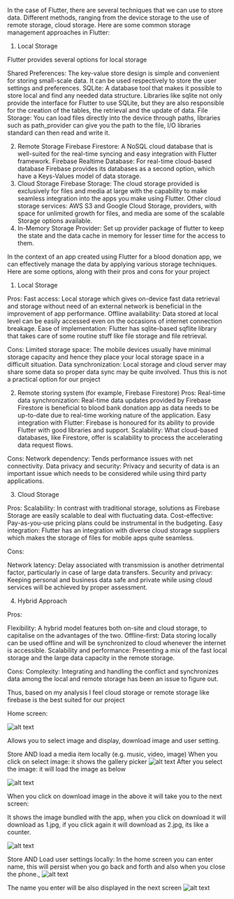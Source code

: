 In the case of Flutter, there are several techniques that we can use to store data. Different methods, ranging from the device storage to the use of remote storage, cloud storage. Here are some common storage management approaches in Flutter:

1. Local Storage

Flutter provides several options for local storage

Shared Preferences: The key-value store design is simple and convenient for storing small-scale data. It can be used respectively to store the user settings and preferences.
SQLite: A database tool that makes it possible to store local and find any needed data structure. Libraries like sqlite not only provide the interface for Flutter to use SQLite, but they are also responsible for the creation of the tables, the retrieval and the update of data.
File Storage: You can load files directly into the device through paths, libraries such as path_provider can give you the path to the file, I/O libraries standard can then read and write it.

2. Remote Storage
Firebase Firestore: A NoSQL cloud database that is well-suited for the real-time syncing and easy integration with Flutter framework.
Firebase Realtime Database: For real-time cloud-based database Firebase provides its databases as a second option, which have a Keys-Values model of data storage.
3. Cloud Storage
Firebase Storage: The cloud storage provided is exclusively for files and media at large with the capability to make seamless integration into the apps you make using Flutter.
Other cloud storage services: AWS S3 and Google Cloud Storage, providers, with space for unlimited growth for files, and media are some of the scalable Storage options available.
4. In-Memory Storage
Provider: Set up provider package of flutter to keep the state and the data cache in memory for lesser time for the access to them.

In the context of an app created using Flutter for a blood donation app, we can effectively manage the data by applying various storage techniques. Here are some options, along with their pros and cons for your project

1. Local Storage

Pros:
Fast access: Local storage which gives on-device fast data retrieval and storage without need of an external network is beneficial in the improvement of app performance.
Offline availability: Data stored at local level can be easily accessed even on the occasions of internet connection breakage.
Ease of implementation: Flutter has sqlite-based sqflite library that takes care of some routine stuff like file storage and file retrieval.

Cons:
Limited storage space: The mobile devices usually have minimal storage capacity and hence they place your local storage space in a difficult situation.
Data synchronization: Local storage and cloud server may share some data so proper data sync may be quite involved.
Thus this is not a practical option for our project

2. Remote storing system (for example, Firebase Firestore)
Pros:
Real-time data synchronization: Real-time data updates provided by Firebase Firestore is beneficial to blood bank donation app as data needs to be up-to-date due to real-time working nature of the application.
Easy integration with Flutter: Firebase is honoured for its ability to provide Flutter with good libraries and support.
Scalability: What cloud-based databases, like Firestore, offer is scalability to process the accelerating data request flows.

Cons:
Network dependency: Tends performance issues with net connectivity.
Data privacy and security: Privacy and security of data is an important issue which needs to be considered while using third party applications.

3. Cloud Storage

Pros:
Scalability: In contrast with traditional storage, solutions as Firebase Storage are easily scalable to deal with fluctuating data.
Cost-effective: Pay-as-you-use pricing plans could be instrumental in the budgeting.
Easy integration: Flutter has an integration with diverse cloud storage suppliers which makes the storage of files for mobile apps quite seamless.

Cons:

Network latency: Delay associated with transmission is another detrimental factor, particularly in case of large data transfers.
Security and privacy: Keeping personal and business data safe and private while using cloud services will be achieved by proper assessment.

4. Hybrid Approach

Pros:

Flexibility: A hybrid model features both on-site and cloud storage, to capitalise on the advantages of the two.
Offline-first: Data storing locally can be used offline and will be synchronized to cloud whenever the internet is accessible.
Scalability and performance: Presenting a mix of the fast local storage and the large data capacity in the remote storage.

Cons:
Complexity: Integrating and handling the conflict and synchronizes data among the local and remote storage has been an issue to figure out.

Thus, based on my analysis I feel cloud storage or remote storage like firebase is the best suited for our project


Home screen: 

![alt text](https://github.com/iamdevhk/CSS545_HW/blob/HW2/screenshots/1.jpg)

Allows you to select image and display, download image and user setting.
 
 Store AND load a media item locally (e.g. music, video, image)
When you click on select image: it shows the gallery picker
 ![alt text](https://github.com/iamdevhk/CSS545_HW/blob/HW2/screenshots/2.jpg)
After you select the image: it will load the image as below

![alt text](https://github.com/iamdevhk/CSS545_HW/blob/HW2/screenshots/3.jpg)
 

When you click on download image in the above  it will take you to the next screen:
 
It shows the image bundled with the app, when you click on download it will download as 1.jpg, if you click again it will download as 2.jpg, its like a counter.

 ![alt text](https://github.com/iamdevhk/CSS545_HW/blob/HW2/screenshots/4.jpg)

Store AND Load user settings locally:
In the home screen you can enter name, this will persist when you go back and forth and also when you close the phone.,
![alt text](https://github.com/iamdevhk/CSS545_HW/blob/HW2/screenshots/5jpg)
 
The name you enter will be also displayed in the next screen
 ![alt text](https://github.com/iamdevhk/CSS545_HW/blob/HW2/screenshots/6.jpg)
